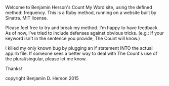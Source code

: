 Welcome to Benjamin Herson's Count My Word site, using the 
defined method: frequency. This is a Ruby method, 
running on a website built by Sinatra. MIT license.

Please feel free to try and break my method. I'm happy to have feedback.
As of now, I've tried to include defenses against obvious tricks.
(e.g.: If your keyword isn't in the sentence you provide, The Count will know.)

I killed my only known bug by plugging an if statement INTO the actual app.rb
file. If someone sees a better way to deal with The Count's use of the
plural/singular, please let me know.

Thanks!


copyright Benjamin D. Herson 2015
